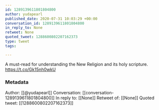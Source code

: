 ```yaml
---
id: 1289139611801804800
author: yudapearl
published_date: 2020-07-31 10:03:29 +00:00
conversation_id: 1289139611801804800
in_reply_to: None
retweet: None
quoted_tweet: 1288600802207162373
type: tweet
tags:

---
```


A must-read for understanding the New Religion and its holy scripture. https://t.co/Gk15nh0wkU

### Metadata

Author: [[@yudapearl]]
Conversation: [[conversation-1289139611801804800]]
In reply to: [[None]]
Retweet of: [[None]]
Quoted tweet: [[1288600802207162373]]
